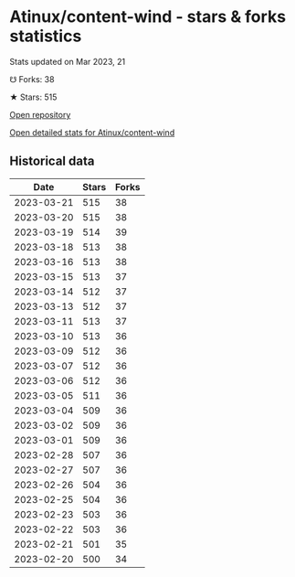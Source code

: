 # Atinux/content-wind - stars & forks statistics

Stats updated on Mar 2023, 21

☋ Forks: 38

★ Stars: 515

[Open repository](https://github.com/Atinux/content-wind)

[Open detailed stats for Atinux/content-wind](https://reviewgithub.com/rep/Atinux/content-wind)

## Historical data
| Date | Stars | Forks |
|------|-------|-------|
| 2023-03-21 | 515 | 38 | 
| 2023-03-20 | 515 | 38 | 
| 2023-03-19 | 514 | 39 | 
| 2023-03-18 | 513 | 38 | 
| 2023-03-16 | 513 | 38 | 
| 2023-03-15 | 513 | 37 | 
| 2023-03-14 | 512 | 37 | 
| 2023-03-13 | 512 | 37 | 
| 2023-03-11 | 513 | 37 | 
| 2023-03-10 | 513 | 36 | 
| 2023-03-09 | 512 | 36 | 
| 2023-03-07 | 512 | 36 | 
| 2023-03-06 | 512 | 36 | 
| 2023-03-05 | 511 | 36 | 
| 2023-03-04 | 509 | 36 | 
| 2023-03-02 | 509 | 36 | 
| 2023-03-01 | 509 | 36 | 
| 2023-02-28 | 507 | 36 | 
| 2023-02-27 | 507 | 36 | 
| 2023-02-26 | 504 | 36 | 
| 2023-02-25 | 504 | 36 | 
| 2023-02-23 | 503 | 36 | 
| 2023-02-22 | 503 | 36 | 
| 2023-02-21 | 501 | 35 | 
| 2023-02-20 | 500 | 34 | 


